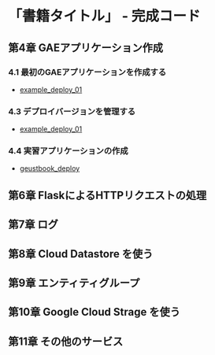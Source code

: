 # 「書籍タイトル」 - 完成コード

## 第4章 GAEアプリケーション作成
### 4.1 最初のGAEアプリケーションを作成する
* [example_deploy_01](https://github.com/hidecheck/gae_basics_webapp/tree/master/example/04_helloworld/example_deploy_01)
### 4.3 デプロイバージョンを管理する
* [example_deploy_01](https://github.com/hidecheck/gae_basics_webapp/tree/master/example/04_helloworld/example_deploy_02)
### 4.4 実習アプリケーションの作成
* [geustbook_deploy](https://github.com/hidecheck/gae_basics_webapp/tree/master/guestbook/04_helloworld/geustbook_deploy)
## 第6章 FlaskによるHTTPリクエストの処理 

## 第7章 ログ

## 第8章 Cloud Datastore を使う

## 第9章 エンティティグループ

## 第10章 Google Cloud Strage を使う

## 第11章 その他のサービス

